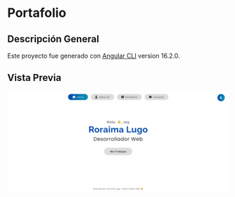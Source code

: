# Portafolio

## Descripción General

Este proyecto fue generado con [Angular CLI](https://github.com/angular/angular-cli) version 16.2.0.

## Vista Previa

![Preview](./src/assets/design/portfolio-design.png)

